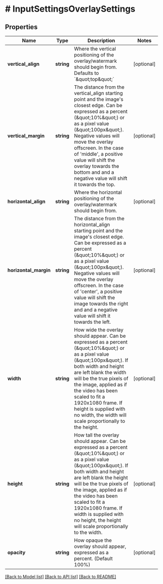 # # InputSettingsOverlaySettings

## Properties

Name | Type | Description | Notes
------------ | ------------- | ------------- | -------------
**vertical_align** | **string** | Where the vertical positioning of the overlay/watermark should begin from. Defaults to &#x60;\&quot;top\&quot;&#x60; | [optional]
**vertical_margin** | **string** | The distance from the vertical_align starting point and the image&#39;s closest edge. Can be expressed as a percent (\&quot;10%\&quot;) or as a pixel value (\&quot;100px\&quot;). Negative values will move the overlay offscreen. In the case of &#39;middle&#39;, a positive value will shift the overlay towards the bottom and and a negative value will shift it towards the top. | [optional]
**horizontal_align** | **string** | Where the horizontal positioning of the overlay/watermark should begin from. | [optional]
**horizontal_margin** | **string** | The distance from the horizontal_align starting point and the image&#39;s closest edge. Can be expressed as a percent (\&quot;10%\&quot;) or as a pixel value (\&quot;100px\&quot;). Negative values will move the overlay offscreen. In the case of &#39;center&#39;, a positive value will shift the image towards the right and and a negative value will shift it towards the left. | [optional]
**width** | **string** | How wide the overlay should appear. Can be expressed as a percent (\&quot;10%\&quot;) or as a pixel value (\&quot;100px\&quot;). If both width and height are left blank the width will be the true pixels of the image, applied as if the video has been scaled to fit a 1920x1080 frame. If height is supplied with no width, the width will scale proportionally to the height. | [optional]
**height** | **string** | How tall the overlay should appear. Can be expressed as a percent (\&quot;10%\&quot;) or as a pixel value (\&quot;100px\&quot;). If both width and height are left blank the height will be the true pixels of the image, applied as if the video has been scaled to fit a 1920x1080 frame. If width is supplied with no height, the height will scale proportionally to the width. | [optional]
**opacity** | **string** | How opaque the overlay should appear, expressed as a percent. (Default 100%) | [optional]

[[Back to Model list]](../../README.md#models) [[Back to API list]](../../README.md#endpoints) [[Back to README]](../../README.md)
